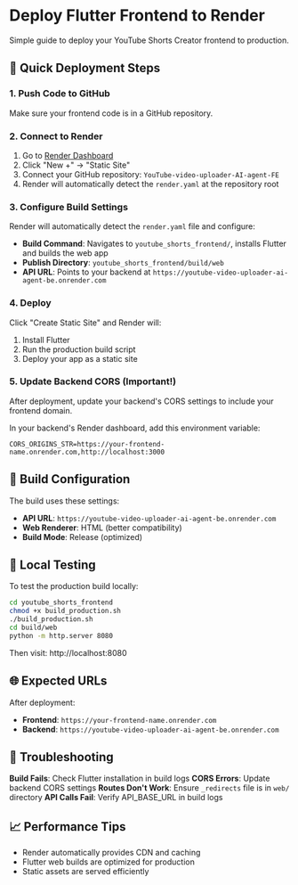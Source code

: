 # Deploy Flutter Frontend to Render

Simple guide to deploy your YouTube Shorts Creator frontend to production.

## 🚀 Quick Deployment Steps

### 1. Push Code to GitHub
Make sure your frontend code is in a GitHub repository.

### 2. Connect to Render
1. Go to [Render Dashboard](https://dashboard.render.com)
2. Click "New +" → "Static Site"
3. Connect your GitHub repository: `YouTube-video-uploader-AI-agent-FE`
4. Render will automatically detect the `render.yaml` at the repository root

### 3. Configure Build Settings
Render will automatically detect the `render.yaml` file and configure:

- **Build Command**: Navigates to `youtube_shorts_frontend/`, installs Flutter and builds the web app
- **Publish Directory**: `youtube_shorts_frontend/build/web`
- **API URL**: Points to your backend at `https://youtube-video-uploader-ai-agent-be.onrender.com`

### 4. Deploy
Click "Create Static Site" and Render will:
1. Install Flutter
2. Run the production build script
3. Deploy your app as a static site

### 5. Update Backend CORS (Important!)
After deployment, update your backend's CORS settings to include your frontend domain.

In your backend's Render dashboard, add this environment variable:
```
CORS_ORIGINS_STR=https://your-frontend-name.onrender.com,http://localhost:3000
```

## 📱 Build Configuration

The build uses these settings:
- **API URL**: `https://youtube-video-uploader-ai-agent-be.onrender.com`
- **Web Renderer**: HTML (better compatibility)
- **Build Mode**: Release (optimized)

## 🔧 Local Testing

To test the production build locally:
```bash
cd youtube_shorts_frontend
chmod +x build_production.sh
./build_production.sh
cd build/web
python -m http.server 8080
```

Then visit: http://localhost:8080

## 🌐 Expected URLs

After deployment:
- **Frontend**: `https://your-frontend-name.onrender.com`
- **Backend**: `https://youtube-video-uploader-ai-agent-be.onrender.com`

## 🐛 Troubleshooting

**Build Fails**: Check Flutter installation in build logs
**CORS Errors**: Update backend CORS settings
**Routes Don't Work**: Ensure `_redirects` file is in `web/` directory
**API Calls Fail**: Verify API_BASE_URL in build logs

## 📈 Performance Tips

- Render automatically provides CDN and caching
- Flutter web builds are optimized for production
- Static assets are served efficiently 